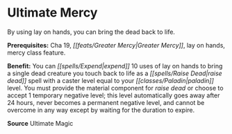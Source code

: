 ﻿---
cssclass: [feats]

---
# Ultimate Mercy

By using lay on hands, you can bring the dead back to life.

**Prerequisites:** Cha 19, _[[feats/Greater Mercy|Greater Mercy]]_, lay on hands, mercy class feature.

**Benefit:** You can _[[spells/Expend|expend]]_ 10 uses of lay on hands to bring a single dead creature you touch back to life as a _[[spells/Raise Dead|raise dead]]_ spell with a caster level equal to your _[[classes/Paladin|paladin]]_ level. You must provide the material component for _raise dead_ or choose to accept 1 temporary negative level; this level automatically goes away after 24 hours, never becomes a permanent negative level, and cannot be overcome in any way except by waiting for the duration to expire.

**Source** Ultimate Magic